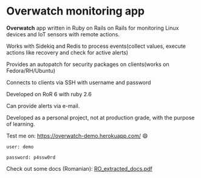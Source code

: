 # Overwatch monitoring app

**Overwatch** app written in Ruby on Rails on Rails for monitoring Linux devices and IoT sensors with remote actions.

Works with Sidekiq and Redis to process events(collect values, execute actions like recovery and check for active alerts)

Provides an autopatch for security packages on clients(works on Fedora/RH/Ubuntu)

Connects to clients via SSH with username and password

Developed on RoR 6 with ruby 2.6

Can provide alerts via e-mail.

Developed as a personal project, not at production grade, with the purpose of learning. 

Test me on:
https://overwatch-demo.herokuapp.com/ :smile: 
```
user: demo 

password: p4ssw0rd
```

Check out some docs (Romanian):
[RO_extracted_docs.pdf](https://github.com/andreisolo0/Overwatch-IoT-Systems-Monitoring/files/9039906/extracted_docs.pdf)
